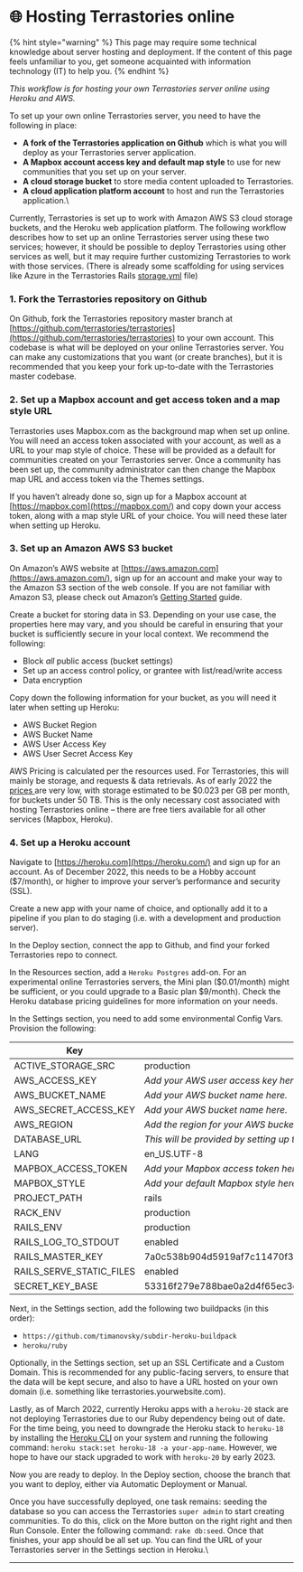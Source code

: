 # 🌐 Hosting Terrastories online

{% hint style="warning" %}
This page may require some technical knowledge about server hosting and deployment. If the content of this page feels unfamiliar to you, get someone acquainted with information technology (IT) to help you.
{% endhint %}

_This workflow is for hosting your own Terrastories server online using Heroku and AWS._

To set up your own online Terrastories server, you need to have the following in place:

* **A fork of the Terrastories application on Github** which is what you will deploy as your Terrastories server application.
* **A Mapbox account access key and default map style** to use for new communities that you set up on your server.
* **A cloud storage bucket** to store media content uploaded to Terrastories.
* **A cloud application platform account** to host and run the Terrastories application.\


Currently, Terrastories is set up to work with Amazon AWS S3 cloud storage buckets, and the Heroku web application platform. The following workflow describes how to set up an online Terrastories server using these two services; however, it should be possible to deploy Terrastories using other services as well, but it may require further customizing Terrastories to work with those services. (There is already some scaffolding for using services like Azure in the Terrastories Rails [storage.yml](https://github.com/Terrastories/terrastories/blob/master/rails/config/storage.yml) file)

### 1. Fork the Terrastories repository on Github <a href="#_oudfmiq0in7h" id="_oudfmiq0in7h"></a>

On Github, fork the Terrastories repository master branch at [https://github.com/terrastories/terrastories](https://github.com/terrastories/terrastories) to your own account. This codebase is what will be deployed on your online Terrastories server. You can make any customizations that you want (or create branches), but it is recommended that you keep your fork up-to-date with the Terrastories master codebase.

### 2. Set up a Mapbox account and get access token and a map style URL <a href="#_8m0149ljf3eq" id="_8m0149ljf3eq"></a>

Terrastories uses Mapbox.com as the background map when set up online. You will need an access token associated with your account, as well as a URL to your map style of choice. These will be provided as a default for communities created on your Terrastories server. Once a community has been set up, the community administrator can then change the Mapbox map URL and access token via the Themes settings.

If you haven’t already done so, sign up for a Mapbox account at [https://mapbox.com](https://mapbox.com/) and copy down your access token, along with a map style URL of your choice. You will need these later when setting up Heroku.

### 3. Set up an Amazon AWS S3 bucket <a href="#_pkbmzjxz4c6d" id="_pkbmzjxz4c6d"></a>

On Amazon’s AWS website at [https://aws.amazon.com](https://aws.amazon.com/), sign up for an account and make your way to the Amazon S3 section of the web console. If you are not familiar with Amazon S3, please check out Amazon’s [Getting Started](https://aws.amazon.com/s3/getting-started/) guide.

Create a bucket for storing data in S3. Depending on your use case, the properties here may vary, and you should be careful in ensuring that your bucket is sufficiently secure in your local context. We recommend the following:

* Block _all_ public access (bucket settings)
* Set up an access control policy, or grantee with list/read/write access
* Data encryption

Copy down the following information for your bucket, as you will need it later when setting up Heroku:

* AWS Bucket Region
* AWS Bucket Name
* AWS User Access Key
* AWS User Secret Access Key

AWS Pricing is calculated per the resources used. For Terrastories, this will mainly be storage, and requests & data retrievals. As of early 2022 the [prices ](https://aws.amazon.com/s3/pricing/)are very low, with storage estimated to be $0.023 per GB per month, for buckets under 50 TB. This is the only necessary cost associated with hosting Terrastories online – there are free tiers available for all other services (Mapbox, Heroku).

### 4. Set up a Heroku account <a href="#_v94upnqk8vy3" id="_v94upnqk8vy3"></a>

Navigate to [https://heroku.com](https://heroku.com/) and sign up for an account. As of December 2022, this needs to be a Hobby account ($7/month), or higher to improve your server’s performance and security (SSL).

Create a new app with your name of choice, and optionally add it to a pipeline if you plan to do staging (i.e. with a development and production server).

In the Deploy section, connect the app to Github, and find your forked Terrastories repo to connect.

In the Resources section, add a `Heroku Postgres` add-on. For an experimental online Terrastories servers, the Mini plan ($0.01/month) might be sufficient, or you could upgrade to a Basic plan $9/month). Check the Heroku database pricing guidelines for more information on your needs.

In the Settings section, you need to add some environmental Config Vars. Provision the following:

| Key                         | Value                                                                                                                            |
| --------------------------- | -------------------------------------------------------------------------------------------------------------------------------- |
| ACTIVE\_STORAGE\_SRC        | production                                                                                                                       |
| AWS\_ACCESS\_KEY            | _Add your AWS user access key here._                                                                                             |
| AWS\_BUCKET\_NAME           | _Add your AWS bucket name here._                                                                                                 |
| AWS\_SECRET\_ACCESS\_KEY    | _Add your AWS bucket name here._                                                                                                 |
| AWS\_REGION                 | _Add the region for your AWS bucket name here._                                                                                  |
| DATABASE\_URL               | _This will be provided by setting up the Heroku Postgres add-on._                                                                |
| LANG                        | en\_US.UTF-8                                                                                                                     |
| MAPBOX\_ACCESS\_TOKEN       | _Add your Mapbox access token here_                                                                                              |
| MAPBOX\_STYLE               | _Add your default Mapbox style here._                                                                                            |
| PROJECT\_PATH               | rails                                                                                                                            |
| RACK\_ENV                   | production                                                                                                                       |
| RAILS\_ENV                  | production                                                                                                                       |
| RAILS\_LOG\_TO\_STDOUT      | enabled                                                                                                                          |
| RAILS\_MASTER\_KEY          | 7a0c538b904d5919af7c11470f3b7a4b                                                                                                 |
| RAILS\_SERVE\_STATIC\_FILES | enabled                                                                                                                          |
| SECRET\_KEY\_BASE           | 53316f279e788bae0a2d4f65ec3e213368e216a9ce18757e5305eb854dee98be34dc1f160b6a165832797be1f699a66d4109fd7f719888cbf920e6196fb18500 |

Next, in the Settings section, add the following two buildpacks (in this order):

* `https://github.com/timanovsky/subdir-heroku-buildpack`
* `heroku/ruby`

Optionally, in the Settings section, set up an SSL Certificate and a Custom Domain. This is recommended for any public-facing servers, to ensure that the data will be kept secure, and also to have a URL hosted on your own domain (i.e. something like terrastories.yourwebsite.com).

Lastly, as of March 2022, currently Heroku apps with a `heroku-20` stack are not deploying Terrastories due to our Ruby dependency being out of date. For the time being, you need to downgrade the Heroku stack to `heroku-18` by installing the [Heroku CLI](https://devcenter.heroku.com/articles/heroku-cli) on your system and running the following command: `heroku stack:set heroku-18 -a your-app-name`. However, we hope to have our stack upgraded to work with `heroku-20` by early 2023.

Now you are ready to deploy. In the Deploy section, choose the branch that you want to deploy, either via Automatic Deployment or Manual.

Once you have successfully deployed, one task remains: seeding the database so you can access the Terrastories `super admin` to start creating communities. To do this, click on the More button on the right right and then Run Console. Enter the following command: `rake db:seed`. Once that finishes, your app should be all set up. You can find the URL of your Terrastories server in the Settings section in Heroku.\
****
